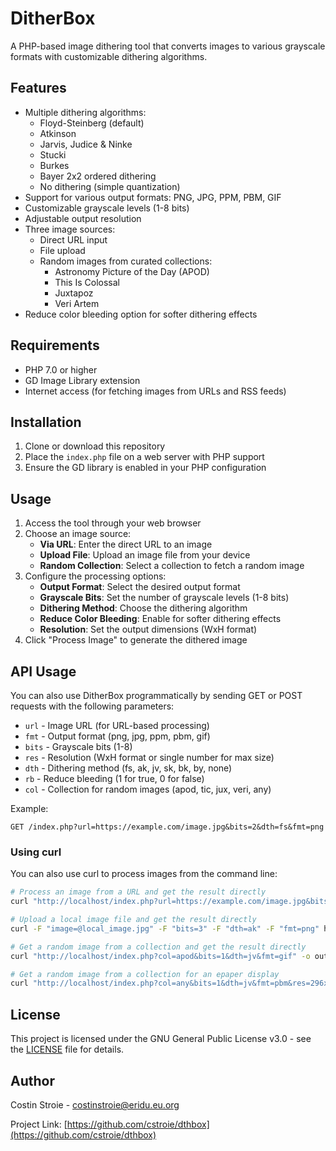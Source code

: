# DitherBox

A PHP-based image dithering tool that converts images to various grayscale formats with customizable dithering algorithms.

## Features

- Multiple dithering algorithms:
  - Floyd-Steinberg (default)
  - Atkinson
  - Jarvis, Judice & Ninke
  - Stucki
  - Burkes
  - Bayer 2x2 ordered dithering
  - No dithering (simple quantization)
- Support for various output formats: PNG, JPG, PPM, PBM, GIF
- Customizable grayscale levels (1-8 bits)
- Adjustable output resolution
- Three image sources:
  - Direct URL input
  - File upload
  - Random images from curated collections:
    - Astronomy Picture of the Day (APOD)
    - This Is Colossal
    - Juxtapoz
    - Veri Artem
- Reduce color bleeding option for softer dithering effects

## Requirements

- PHP 7.0 or higher
- GD Image Library extension
- Internet access (for fetching images from URLs and RSS feeds)

## Installation

1. Clone or download this repository
2. Place the `index.php` file on a web server with PHP support
3. Ensure the GD library is enabled in your PHP configuration

## Usage

1. Access the tool through your web browser
2. Choose an image source:
   - **Via URL**: Enter the direct URL to an image
   - **Upload File**: Upload an image file from your device
   - **Random Collection**: Select a collection to fetch a random image
3. Configure the processing options:
   - **Output Format**: Select the desired output format
   - **Grayscale Bits**: Set the number of grayscale levels (1-8 bits)
   - **Dithering Method**: Choose the dithering algorithm
   - **Reduce Color Bleeding**: Enable for softer dithering effects
   - **Resolution**: Set the output dimensions (WxH format)
4. Click "Process Image" to generate the dithered image

## API Usage

You can also use DitherBox programmatically by sending GET or POST requests with the following parameters:

- `url` - Image URL (for URL-based processing)
- `fmt` - Output format (png, jpg, ppm, pbm, gif)
- `bits` - Grayscale bits (1-8)
- `res` - Resolution (WxH format or single number for max size)
- `dth` - Dithering method (fs, ak, jv, sk, bk, by, none)
- `rb` - Reduce bleeding (1 for true, 0 for false)
- `col` - Collection for random images (apod, tic, jux, veri, any)

Example:
```
GET /index.php?url=https://example.com/image.jpg&bits=2&dth=fs&fmt=png
```

### Using curl

You can also use curl to process images from the command line:

```bash
# Process an image from a URL and get the result directly
curl "http://localhost/index.php?url=https://example.com/image.jpg&bits=2&dth=fs&fmt=png" -o output.png

# Upload a local image file and get the result directly
curl -F "image=@local_image.jpg" -F "bits=3" -F "dth=ak" -F "fmt=png" http://localhost/index.php -o output.png

# Get a random image from a collection and get the result directly
curl "http://localhost/index.php?col=apod&bits=1&dth=jv&fmt=gif" -o output.gif

# Get a random image from a collection for an epaper display
curl "http://localhost/index.php?col=any&bits=1&dth=jv&fmt=pbm&res=296x128" -o output.pbm
```

## License

This project is licensed under the GNU General Public License v3.0 - see the [LICENSE](LICENSE) file for details.

## Author

Costin Stroie - [costinstroie@eridu.eu.org](mailto:costinstroie@eridu.eu.org)

Project Link: [https://github.com/cstroie/dthbox](https://github.com/cstroie/dthbox)
